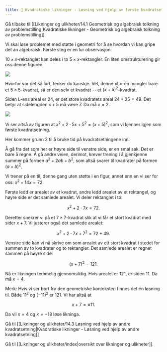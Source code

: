 ```yaml
---
title: 📄 Kvadratiske likninger - Løsning ved hjelp av første kvadratsetning
---
```

Gå tilbake til [[Likninger og ulikheter/14.1 Geometrisk og algebraisk tolkning av problemstilling|Kvadratiske likninger - Geometrisk og algebraisk tolkning av problemstilling]]

Vi skal løse problemet med støtte i geometri for å se hvordan vi kan gripe det an algebraisk. Første steg er en lur observasjon:

$10 \times x$-rektanglet kan deles i to $5 \times x$-rektangler. En liten omstrukturering gir oss denne figuren:

![](Files/media/image76.png)

Hvorfor var det så lurt, tenker du kanskje. Vel, denne «L»-en mangler
bare et $5 \times 5$-kvadrat, så er den selv et kvadrat -- et
$(x + 5)^{2}$-kvadrat. 

Siden L-ens areal er $24$, er det store
kvadratets areal $24 + 25 = 49$. Det betyr at sidelengden $x + 5$ må
være $7$. Da må $x = 2$.

![](Files/media/image77.png)

Vi ser altså av figuren at $x^{2} + 2 \cdot 5x + 5^{2} = (x + 5)^{2}$, som vi kjenner igjen som første kvadratsetning. 

Her kommer grunn 2 til å bruke tid på kvadratsetningene inn: 

Å gå fra det som her er høyre side til venstre side, er en smal sak. Det er bare å regne. Å gå andre veien, derimot, krever trening i å gjenkjenne summer på formen $a^{2} + 2ab + b^{2}$, som altså svarer til kvadrater på formen
$(a + b)^{2}$.

Vi trener på en til, denne gang uten støtte i en figur, annet enn en vi
ser for oss: $x^{2} + 14x = 72$. 

Første ledd er arealet av et kvadrat, andre ledd arealet av et rektangel, og høyre side er det samlede arealet. Vi deler rektanglet i to:

$$x^{2} + 2 \cdot 7x = 72.$$

Deretter snekrer vi på et $7 \times 7$-kvadrat slik at vi får et stort kvadrat med sider $x + 7$. Vi justerer også det samlede arealet:

$$x^{2} + 2 \cdot 7x + 7^{2} = 72 + 49.$$

Venstre side kan vi nå skrive om som arealet av ett stort kvadrat i stedet for summen av to kvadrater og to rektangler. Det samlede arealet er regnet sammen på høyre side: 

$$
(x + 7)^{2} = 121.
$$

Nå er likningen temmelig gjennomsiktig. Hvis arealet er $121$, er siden $11$. Da må $x = 4$.

Merk: Hvis vi ser bort fra den geometriske konteksten finnes det én løsning til. Både $11^{2}$ og $( - 11)^{2}$ er $121$. Vi har altså at

$$
x + 7 = \pm 11.
$$


Da vil $x = 4$ og $x = - 18$ løse likninga.



Gå til [[Likninger og ulikheter/14.3 Løsning ved hjelp av andre kvadratsetning|Kvadratiske likninger - Løsning ved hjelp av andre kvadratsetning]]

Gå til [[Likninger og ulikheter/index|oversikt over likninger og ulikheter]].